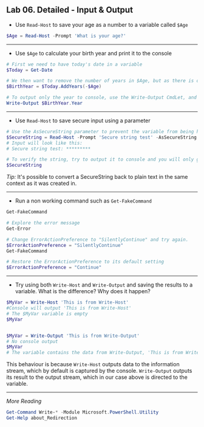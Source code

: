 ## Lab 06. Detailed - Input & Output

- Use `Read-Host` to save your age as a number to a variable called `$Age`

```Powershell
$Age = Read-Host -Prompt 'What is your age?'
```

---

- Use `$Age` to calculate your birth year and print it to the console

```Powershell
# First we need to have today's date in a variable
$Today = Get-Date

# We then want to remove the number of years in $Age, but as there is only an AddYears method we can simply combine it with a - to add "-n" years
$BirthYear = $Today.AddYears(-$Age)

# To output only the year to console, use the Write-Output CmdLet, and the Year property
Write-Output $BirthYear.Year
```

---

- Use `Read-Host` to save secure input using a parameter

```Powershell
# Use the AsSecureString parameter to prevent the variable from being human readable
$SecureString = Read-Host -Prompt 'Secure string test' -AsSecureString
# Input will look like this:
# Secure string test: *********

# To verify the string, try to output it to console and you will only get System.Security.SecureString
$SecureString
```

*Tip:* It's possible to convert a SecureString back to plain text in the same context as it was created in.

---

- Run a non working command such as `Get-FakeCommand`

```Powershell
Get-FakeCommand

# Explore the error message
Get-Error

# Change ErrorActionPreference to "SilentlyContinue" and try again.
$ErrorActionPreference = "SilentlyContinue"
Get-FakeCommand

# Restore the ErrorActionPreference to its default setting
$ErrorActionPreference = "Continue"
```

---

- Try using both `Write-Host` and `Write-Output` and saving the results to a variable. What is the difference? Why does it happen?

```Powershell
$MyVar = Write-Host 'This is from Write-Host'
#Console will output 'This is from Write-Host'
# The $MyVar variable is empty
$MyVar


$MyVar = Write-Output 'This is from Write-Output'
# No console output
$MyVar
# The variable contains the data from Write-Output, 'This is from Write-Output'
```

This behaviour is because `Write-Host` outputs data to the information stream, which by default is captured by the console.
`Write-Output` outputs its result to the output stream, which in our case above is directed to the variable.

---

*More Reading*

```Powershell
Get-Command Write-* -Module Microsoft.PowerShell.Utility
Get-Help about_Redirection
```
